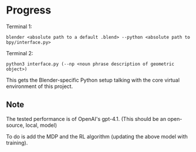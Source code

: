 
# Progress

Terminal 1:
```
blender <absolute path to a default .blend> --python <absolute path to bpy/interface.py>
```

Terminal 2:
```
python3 interface.py (--np <noun phrase description of geometric object>)
```

This gets the Blender-specific Python setup talking with the core virtual environment of this project.


## Note
The tested performance is of OpenAI's gpt-4.1. (This should be an open-source, local, model)

To do is add the MDP and the RL algorithm (updating the above model with training).

